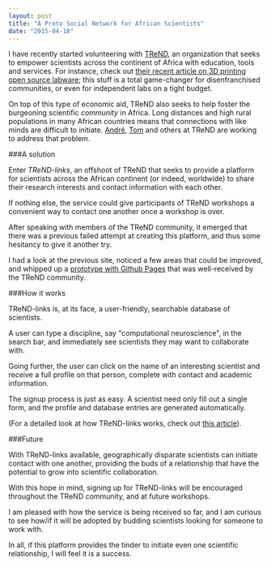 ```yaml
---
layout: post
title: "A Proto Social Network for African Scientists"
date: "2015-04-18"
---
```


I have recently started volunteering with [TReND](http://trendinafrica.org/), an organization that seeks to empower scientists across the continent of Africa with education, tools and services. For instance, check out [their recent article on 3D printing open source labware](http://journals.plos.org/plosbiology/article?id=10.1371/journal.pbio.1002086); this stuff is a total game-changer for disenfranchised communities, or even for independent labs on a tight budget.

On top of this type of economic aid, TReND also seeks to help foster the burgeoning scientific *community* in Africa. Long distances and high rural populations in many African countries means that connections with like minds are difficult to initiate. [André](https://www.linkedin.com/in/amaiachagas), [Tom](https://tombaden.wordpress.com/) and others at TReND are working to address that problem.

###A solution

Enter *TReND-links*, an offshoot of TReND that seeks to provide a platform for scientists across the African continent (or indeed, worldwide) to share their research interests and contact information with each other.

If nothing else, the service could give participants of TReND workshops a convenient way to contact one another once a workshop is over.

After speaking with members of the TReND community, it emerged that there was a previous failed attempt at creating this platform, and thus some hesitancy to give it another try.

I had a look at the previous site, noticed a few areas that could be improved, and whipped up a [prototype with Github Pages](http://travs.github.io/TReND-links/) that was well-received by the TReND community.

###How it works

TReND-links is, at its face, a user-friendly, searchable database of scientists.

A user can type a discipline, say "computational neuroscience", in the search bar, and immediately see scientists they may want to collaborate with.

Going further, the user can click on the name of an interesting scientist and receive a full profile on that person, complete with contact and academic information.

The signup process is just as easy. A scientist need only fill out a single form, and the profile and database entries are generated automatically.

(For a detailed look at how TReND-links works, check out [this article](2015/04/20/implement-contact-sharing-service)).

###Future

With TReND-links available, geographically disparate scientists can initiate contact with one another, providing the buds of a relationship that have the potential to grow into scientific collaboration.

With this hope in mind, signing up for TReND-links will be encouraged throughout the TReND community, and at future workshops.

I am pleased with how the service is being received so far, and I am curious to see how/if it will be adopted by budding scientists looking for someone to work with.

In all, if this platform provides the tinder to initiate even one scientific relationship, I will feel it is a success.
